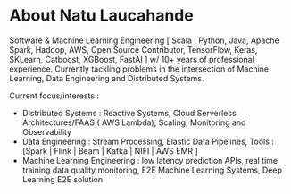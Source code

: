 # About Natu Laucahande

Software & Machine Learning  Engineering [ Scala , Python, Java, Apache Spark, Hadoop, AWS, Open Source Contributor, TensorFlow, Keras, SKLearn, Catboost, XGBoost, FastAI ]  w/ 10+ years of  professional experience.  Currently tackling problems in the intersection of Machine Learning, Data Engineering and Distributed Systems.

Current  focus/interests :

- Distributed Systems :  Reactive Systems,  Cloud Serverless Architectures/FAAS ( AWS Lambda), Scaling, Monitoring and Observability 
- Data Engineering : Stream Processing, Elastic Data Pipelines, Tools :   [Spark | Flink | Beam | Kafka | NIFI | AWS EMR ] 
- Machine Learning Engineering :  low latency prediction APIs, real time training data quality monitoring,  E2E Machine Learning Systems, Deep Learning E2E solution 

